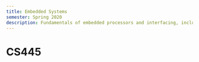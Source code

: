 ```yaml
---
title: Embedded Systems
semester: Spring 2020
description: Fundamentals of embedded processors and interfacing, including microprocessor structure and instruction sets, programming using C and assembly languages, memory and peripherals, interfacing, and embedded system design.
---
```


# CS445